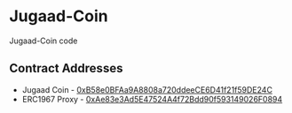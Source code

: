 # Jugaad-Coin
Jugaad-Coin code


## Contract Addresses
- Jugaad Coin - [0xB58e0BFAa9A8808a720ddeeCE6D41f21f59DE24C](https://polygonscan.com/address/0xB58e0BFAa9A8808a720ddeeCE6D41f21f59DE24C#code)
- ERC1967 Proxy - [0xAe83e3Ad5E47524A4f72Bdd90f593149026F0894](https://polygonscan.com/address/0xAe83e3Ad5E47524A4f72Bdd90f593149026F0894#code)

